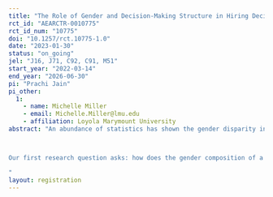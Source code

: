 ```yaml
---
title: "The Role of Gender and Decision-Making Structure in Hiring Decisions"
rct_id: "AEARCTR-0010775"
rct_id_num: "10775"
doi: "10.1257/rct.10775-1.0"
date: "2023-01-30"
status: "on_going"
jel: "J16, J71, C92, C91, M51"
start_year: "2022-03-14"
end_year: "2026-06-30"
pi: "Prachi Jain"
pi_other:
  1:
    - name: Michelle Miller
    - email: Michelle.Miller@lmu.edu
    - affiliation: Loyola Marymount University
abstract: "An abundance of statistics has shown the gender disparity in corporate organizations, political bodies, and university positions. These facts lead to a natural question: why aren’t women being hired or promoted in the workplace? This project examines the role decision-making bodies play in gender disparity in hiring using a laboratory experiment.

Our first research question asks: how does the gender composition of a hiring committee affect who gets hired? Additionally, the process by which hiring decisions are made likely plays an important role in affecting who gets hired. For example, are decisions made democratically with all members having an equal voice? Or are decisions made unilaterally by a leader? Therefore, our second research question asks: how does the decision-making structure of the hiring committee affect who gets hired? 
"
layout: registration
---
```



